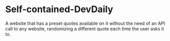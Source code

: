 # Self-contained-DevDaily
A website that has a preset quotes available on it without the need of an API call to any website, randomizing a different quote each time the user asks it to.
